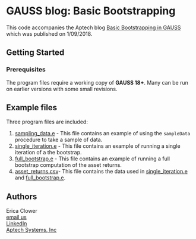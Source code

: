 # GAUSS blog: Basic Bootstrapping
This code accompanies the Aptech blog [Basic Bootstrapping in GAUSS](https://www.aptech.com/blog/basic-bootstrapping-in-gauss/) which was published on 1/09/2018.

## Getting Started
### Prerequisites
The program files require a working copy of **GAUSS 18+**. Many can be run on earlier versions with some small revisions.

## Example files
Three program files are included:
1. [sampling_data.e](sampling_data.e) - This file contains an example of using the `sampleData` procedure to take a sample of data.
2. [single_iteration.e](single_iteration.e) - This file contains an example of running a single iteration of a the bootstrap.
3. [full_bootstrap.e](full_bootstrap.e) - This file contains an example of running a full bootstrap computation of the asset returns.
4. [asset_returns.csv](asset_returns.csv)- This file contains the data used in [single_iteration.e](single_iteration.e) and [full_bootstrap.e](full_bootstrap.e).

## Authors
Erica Clower  
[email us](mailto:eclower@aptech.com)  
[LinkedIn](https://linkedin.com/in/ericaclower)  
[Aptech Systems, Inc](https://www.aptech.com/)
